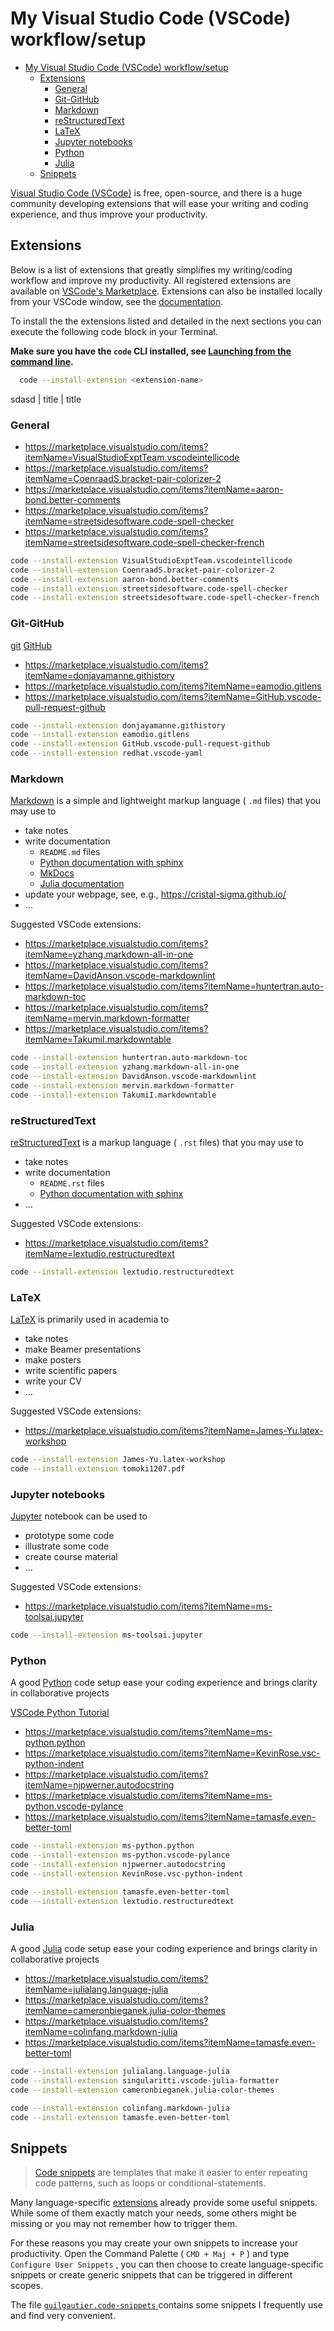 # My Visual Studio Code (VSCode) workflow/setup

<!-- TOC -->

- [My Visual Studio Code (VSCode) workflow/setup](#my-visual-studio-code-vscode-workflowsetup)
  - [Extensions](#extensions)
    - [General](#general)
    - [Git-GitHub](#git-github)
    - [Markdown](#markdown)
    - [reStructuredText](#restructuredtext)
    - [LaTeX](#latex)
    - [Jupyter notebooks](#jupyter-notebooks)
    - [Python](#python)
    - [Julia](#julia)
  - [Snippets](#snippets)

<!-- /TOC -->

[Visual Studio Code (VSCode)](https://code.visualstudio.com/) is free, open-source, and there is a huge community developing extensions that will ease your writing and coding experience, and thus improve your productivity.

## Extensions

Below is a list of extensions that greatly simplifies my writing/coding workflow and improve my productivity.
All registered extensions are available on [VSCode's Marketplace](https://marketplace.visualstudio.com/vscode).
Extensions can also be installed locally from your VSCode window, see the [documentation](https://code.visualstudio.com/docs/editor/extension-marketplace).

To install the the extensions listed and detailed in the next sections you can execute the following code block in your Terminal.

**Make sure you have the `code` CLI installed, see [Launching from the command line](https://code.visualstudio.com/docs/setup/mac#_launching-from-the-command-line).**

```bash
  code --install-extension <extension-name>
```

sdasd | title | title

### General

* https://marketplace.visualstudio.com/items?itemName=VisualStudioExptTeam.vscodeintellicode
* https://marketplace.visualstudio.com/items?itemName=CoenraadS.bracket-pair-colorizer-2
* https://marketplace.visualstudio.com/items?itemName=aaron-bond.better-comments
* https://marketplace.visualstudio.com/items?itemName=streetsidesoftware.code-spell-checker
* https://marketplace.visualstudio.com/items?itemName=streetsidesoftware.code-spell-checker-french

```bash
code --install-extension VisualStudioExptTeam.vscodeintellicode
code --install-extension CoenraadS.bracket-pair-colorizer-2
code --install-extension aaron-bond.better-comments
code --install-extension streetsidesoftware.code-spell-checker
code --install-extension streetsidesoftware.code-spell-checker-french
```

### Git-GitHub

[git](https://git-scm.com/)
[GitHub](https://github.com/)

* https://marketplace.visualstudio.com/items?itemName=donjayamanne.githistory
* https://marketplace.visualstudio.com/items?itemName=eamodio.gitlens
* https://marketplace.visualstudio.com/items?itemName=GitHub.vscode-pull-request-github

```bash
code --install-extension donjayamanne.githistory
code --install-extension eamodio.gitlens
code --install-extension GitHub.vscode-pull-request-github
code --install-extension redhat.vscode-yaml
```

### Markdown

[Markdown](https://en.wikipedia.org/wiki/Markdown) is a simple and lightweight markup language ( `.md` files) that you may use to

* take notes
* write documentation
  + `README.md` files
  + [Python documentation with sphinx](https://www.sphinx-doc.org/en/master/usage/markdown.html)
  + [MkDocs](https://www.mkdocs.org/)
  + [Julia documentation](https://docs.julialang.org/en/v1/stdlib/Markdown/)
* update your webpage, see, e.g., https://cristal-sigma.github.io/
* ...

Suggested VSCode extensions:

* https://marketplace.visualstudio.com/items?itemName=yzhang.markdown-all-in-one
* https://marketplace.visualstudio.com/items?itemName=DavidAnson.vscode-markdownlint
* https://marketplace.visualstudio.com/items?itemName=huntertran.auto-markdown-toc
* https://marketplace.visualstudio.com/items?itemName=mervin.markdown-formatter
* https://marketplace.visualstudio.com/items?itemName=TakumiI.markdowntable

```bash
code --install-extension huntertran.auto-markdown-toc
code --install-extension yzhang.markdown-all-in-one
code --install-extension DavidAnson.vscode-markdownlint
code --install-extension mervin.markdown-formatter
code --install-extension TakumiI.markdowntable
```

### reStructuredText

[reStructuredText](https://en.wikipedia.org/wiki/ReStructuredText) is a markup language ( `.rst` files) that you may use to

* take notes
* write documentation
  + `README.rst` files
  + [Python documentation with sphinx](https://www.sphinx-doc.org/en/master/usage/restructuredtext/index.html)
* ...

Suggested VSCode extensions:

* https://marketplace.visualstudio.com/items?itemName=lextudio.restructuredtext

```bash
code --install-extension lextudio.restructuredtext
```

### LaTeX

[LaTeX](https://en.wikipedia.org/wiki/LaTeX) is primarily used in academia to

* take notes
* make Beamer presentations
* make posters
* write scientific papers
* write your CV
* ...

Suggested VSCode extensions:

* https://marketplace.visualstudio.com/items?itemName=James-Yu.latex-workshop

```bash
code --install-extension James-Yu.latex-workshop
code --install-extension tomoki1207.pdf
```

### Jupyter notebooks

[Jupyter](https://jupyter.org/) notebook can be used to

* prototype some code
* illustrate some code
* create course material
* ...

Suggested VSCode extensions:

* https://marketplace.visualstudio.com/items?itemName=ms-toolsai.jupyter

```bash
code --install-extension ms-toolsai.jupyter
```

### Python

A good [Python](https://www.python.org/) code setup ease your coding experience and brings clarity in collaborative projects

[VSCode Python Tutorial](https://code.visualstudio.com/docs/python/python-tutorial)

* https://marketplace.visualstudio.com/items?itemName=ms-python.python
* https://marketplace.visualstudio.com/items?itemName=KevinRose.vsc-python-indent
* https://marketplace.visualstudio.com/items?itemName=njpwerner.autodocstring
* https://marketplace.visualstudio.com/items?itemName=ms-python.vscode-pylance
* https://marketplace.visualstudio.com/items?itemName=tamasfe.even-better-toml

```bash
code --install-extension ms-python.python
code --install-extension ms-python.vscode-pylance
code --install-extension njpwerner.autodocstring
code --install-extension KevinRose.vsc-python-indent

code --install-extension tamasfe.even-better-toml
code --install-extension lextudio.restructuredtext
```

### Julia

A good [Julia](https://julialang.org/) code setup ease your coding experience and brings clarity in collaborative projects

* https://marketplace.visualstudio.com/items?itemName=julialang.language-julia
* https://marketplace.visualstudio.com/items?itemName=cameronbieganek.julia-color-themes
* https://marketplace.visualstudio.com/items?itemName=colinfang.markdown-julia
* https://marketplace.visualstudio.com/items?itemName=tamasfe.even-better-toml

```bash
code --install-extension julialang.language-julia
code --install-extension singularitti.vscode-julia-formatter
code --install-extension cameronbieganek.julia-color-themes

code --install-extension colinfang.markdown-julia
code --install-extension tamasfe.even-better-toml
```

## Snippets

> [Code snippets](https://code.visualstudio.com/docs/editor/userdefinedsnippets) are templates that make it easier to enter repeating code patterns, such as loops or conditional-statements.

Many language-specific [extensions](#extensions) already provide some useful snippets.
While some of them exactly match your needs, some others might be missing or you may not remember how to trigger them.

For these reasons you may create your own snippets to increase your productivity.
Open the Command Palette ( `CMD + Maj + P` ) and type `Configure User Snippets` , you can then choose to create language-specific snippets or create generic snippets that can be triggered in different scopes.

The file [ `guilgautier.code-snippets` ](./guilgautier.code-snippets) contains some snippets I frequently use and find very convenient.
